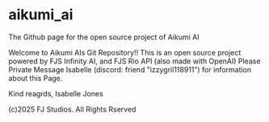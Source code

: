 # aikumi_ai
The Github page for the open source project of Aikumi AI

Welcome to Aikumi AIs Git Repository!! This is an open source project powered by FJS Infinity AI, and FJS Rio API (also  made with OpenAI)
Please Private Message Isabelle (discord: friend "izzygril118911") for information about  this Page.


Kind reagrds,
Isabelle Jones


(c)2025 FJ Studios. All Rights Rserved
